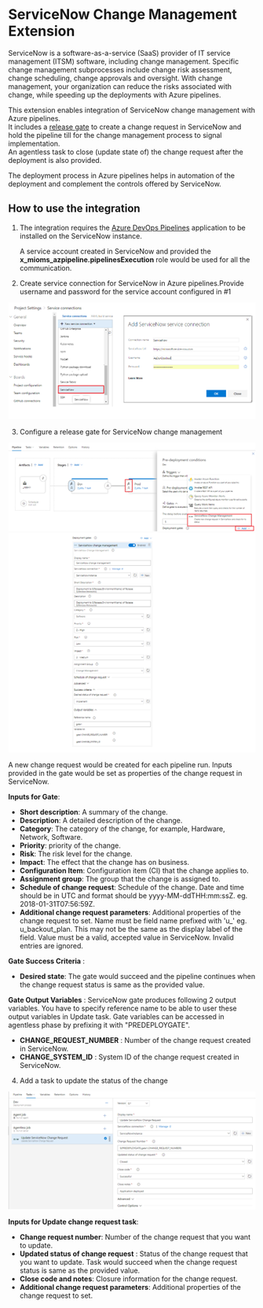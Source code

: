 
# ServiceNow Change Management Extension

ServiceNow is a software-as-a-service (SaaS) provider of IT service management (ITSM) software, including change management.
Specific change management subprocesses include change risk assessment, change scheduling, change approvals and oversight. 
With change management, your organization can reduce the risks associated with change, while speeding up the deployments with Azure pipelines. 

This extension enables integration of ServiceNow change management with Azure pipelines.                                                 
It includes a [release gate](https://docs.microsoft.com/en-us/azure/devops/pipelines/release/approvals/gates?view=vsts) to create a change request in ServiceNow and hold the pipeline till for the change management process to signal implementation.                     
An agentless task to close (update state of) the change request after the deployment is also provided.

The deployment process in Azure pipelines helps in automation of the deployment and complement the controls offered by ServiceNow.

## How to use the integration
1. The integration requires the [Azure DevOps Pipelines](https://store.servicenow.com/sn_appstore_store.do#!/store/application/fa788cb5dbb5630040669c27db961940) application to be installed on the ServiceNow instance.   
   
   A service account created in ServiceNow and provided the **x_mioms_azpipeline.pipelinesExecution** role would be used for all the communication.

2. Create service connection for ServiceNow in Azure pipelines.Provide username and password for the service account configured in #1

![ServiceNow connection](images/servicenow_connection.png)

3. Configure a release gate for ServiceNow change management

![Release definition](images/release_definition.png)
![Release gate](images/release_gate.png)

A new change request would be created for each pipeline run.
Inputs provided in the gate would be set as properties of the change request in ServiceNow.

 **Inputs for Gate**:
- **Short description**: A summary of the change.
- **Description**: A detailed description of the change.
- **Category**:  The category of the change, for example, Hardware, Network, Software.
- **Priority**: priority of the change.
- **Risk**: The risk level for the change.
- **Impact**: The effect that the change has on business.
- **Configuration Item**: Configuration item (CI) that the change applies to.
- **Assignment group**:  The group that the change is assigned to.
- **Schedule of change request**: Schedule of the change. Date and time should be in UTC and format should be yyyy-MM-ddTHH:mm:ssZ. eg. 2018-01-31T07:56:59Z.
- **Additional change request parameters**:  Additional properties of the change request to set. Name must be field name prefixed with 'u_' eg. u_backout_plan. This may not be the same as the display label of the field. Value must be a valid, accepted value in ServiceNow. Invalid entries are ignored.

**Gate Success Criteria** :
- **Desired state**: The gate would succeed and the pipeline continues when the change request status is same as the provided value.

**Gate Output Variables** :
ServiceNow gate produces following 2 output variables. You have to specify reference name to be able to user these output variables in Update task. Gate variables can be accessed in agentless phase by prefixing it with "PREDEPLOYGATE".
- **CHANGE_REQUEST_NUMBER** : Number of the change request created in ServiceNow.
- **CHANGE_SYSTEM_ID** : System ID of the change request created in ServiceNow.

4. Add a task to update the status of the change

![Update task](images/agentless_task.png)

**Inputs for Update change request task**:

- **Change request number**: Number of the change request that you want to update.
- **Updated status of change request** : Status of the change request that you want to update. Task would succeed when the change request status is same as the provided value.
- **Close code and notes**: Closure information for the change request.
- **Additional change request parameters**:  Additional properties of the change request to set.


